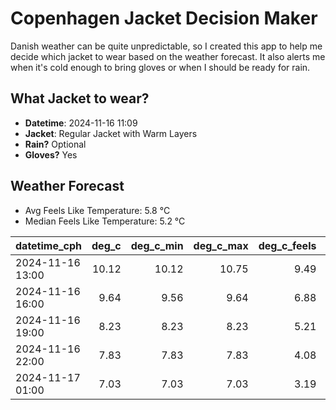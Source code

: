 
# Copenhagen Jacket Decision Maker

Danish weather can be quite unpredictable, so I created this app to help me decide which jacket to wear based on the weather forecast. 
It also alerts me when it's cold enough to bring gloves or when I should be ready for rain.

## What Jacket to wear?

- **Datetime**: 2024-11-16 11:09
- **Jacket**: Regular Jacket with Warm Layers
- **Rain?** Optional
- **Gloves?** Yes

## Weather Forecast
- Avg Feels Like Temperature: 5.8 °C
- Median Feels Like Temperature: 5.2 °C

| datetime_cph     |   deg_c |   deg_c_min |   deg_c_max |   deg_c_feels | weather   | wind   | rain   |
|:-----------------|--------:|------------:|------------:|--------------:|:----------|:-------|:-------|
| 2024-11-16 13:00 |   10.12 |       10.12 |       10.75 |          9.49 | Clouds    | High   | None   |
| 2024-11-16 16:00 |    9.64 |        9.56 |        9.64 |          6.88 | Rain      | High   | Low    |
| 2024-11-16 19:00 |    8.23 |        8.23 |        8.23 |          5.21 | Clouds    | High   | None   |
| 2024-11-16 22:00 |    7.83 |        7.83 |        7.83 |          4.08 | Clouds    | High   | None   |
| 2024-11-17 01:00 |    7.03 |        7.03 |        7.03 |          3.19 | Clouds    | High   | None   |
        